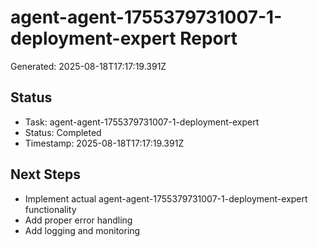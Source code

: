# agent-agent-1755379731007-1-deployment-expert Report

Generated: 2025-08-18T17:17:19.391Z

## Status
- Task: agent-agent-1755379731007-1-deployment-expert
- Status: Completed
- Timestamp: 2025-08-18T17:17:19.391Z

## Next Steps
- Implement actual agent-agent-1755379731007-1-deployment-expert functionality
- Add proper error handling
- Add logging and monitoring
